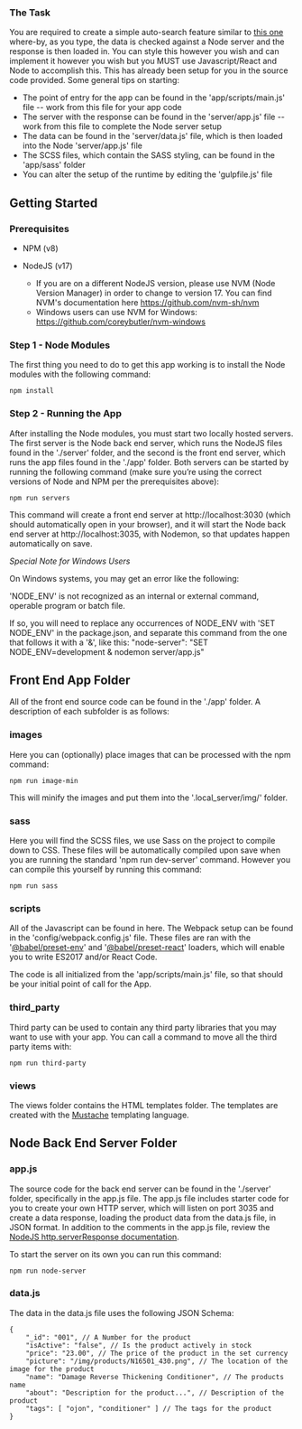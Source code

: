 ### The Task

You are required to create a simple auto-search feature similar to [this one](https://www.maccosmetics.com/) where-by, as you type, the data is checked against a Node server and the response is then loaded in. You can style this however you wish and can implement it however you wish but you MUST use Javascript/React and Node to accomplish this. This has already been setup for you in the source code provided. Some general tips on starting:

* The point of entry for the app can be found in the 'app/scripts/main.js' file -- work from this file for your app code
* The server with the response can be found in the 'server/app.js' file -- work from this file to complete the Node server setup
* The data can be found in the 'server/data.js' file, which is then loaded into the Node 'server/app.js' file 
* The SCSS files, which contain the SASS styling, can be found in the 'app/sass' folder
* You can alter the setup of the runtime by editing the 'gulpfile.js' file

## Getting Started

### Prerequisites

* NPM (v8)

* NodeJS (v17)
    * If you are on a different NodeJS version, please use NVM (Node Version Manager) in order to change to version 17. You can find NVM's documentation here https://github.com/nvm-sh/nvm
    * Windows users can use NVM for Windows: https://github.com/coreybutler/nvm-windows

### Step 1 - Node Modules

The first thing you need to do to get this app working is to install the Node modules with the following command:

    npm install

### Step 2 - Running the App

After installing the Node modules, you must start two locally hosted servers. The first server is the Node back end server, which runs the NodeJS files found in the './server' folder, and the second is the front end server, which runs the app files found in the './app' folder. Both servers can be started by running the following command (make sure you’re using the correct versions of Node and NPM per the prerequisites above):

    npm run servers

This command will create a front end server at http://localhost:3030 (which should automatically open in your browser), and it will start the Node back end server at http://localhost:3035, with Nodemon, so that updates happen automatically on save. 

*Special Note for Windows Users*

On Windows systems, you may get an error like the following:

  'NODE_ENV' is not recognized as an internal or external command, operable program or batch file.
  
If so, you will need to replace any occurrences of NODE_ENV with 'SET NODE_ENV' in the package.json, and separate this command from the one that follows it with a '&', like this:
  "node-server": "SET NODE_ENV=development & nodemon server/app.js"
  
## Front End App Folder

All of the front end source code can be found in the './app' folder. A description of each subfolder is as follows:

### images

Here you can (optionally)  place images that can be processed with the npm command:

    npm run image-min

This will minify the images and put them into the '.local_server/img/' folder.

### sass

Here you will find the SCSS files, we use Sass on the project to compile down to CSS. These files will be automatically compiled upon save when you are running the standard 'npm run dev-server' command. However you can compile this yourself by running this command:

    npm run sass

### scripts

All of the Javascript can be found in here. The Webpack setup can be found in the 'config/webpack.config.js' file. These files are ran with the '[@babel/preset-env](https://github.com/babel/babel/tree/master/packages/babel-preset-env)' and '[@babel/preset-react](https://www.npmjs.com/package/@babel/preset-react)' loaders, which will enable you to write ES2017 and/or React Code.

The code is all initialized from the 'app/scripts/main.js' file, so that should be your initial point of call for the App.

### third_party

Third party can be used to contain any third party libraries that you may want to use with your app. You can call a command to move all the third party items with:

    npm run third-party

### views

The views folder contains the HTML templates folder. The templates are created with the [Mustache](https://mustache.github.io/) templating language.


## Node Back End Server Folder

### app.js

The source code for the back end server can be found in the './server' folder, specifically in the app.js file.  The app.js file includes starter code for you to create your own HTTP server, which will listen on port 3035 and create a data response, loading the product data from the data.js file, in JSON format. In addition to the comments in the app.js file, review the [NodeJS http.serverResponse documentation](https://nodejs.org/api/http.html#http_class_http_serverresponse).

To start the server on its own you can run this command:

    npm run node-server

### data.js

The data in the data.js file uses the following JSON Schema:

    {
        "_id": "001", // A Number for the product
        "isActive": "false", // Is the product actively in stock
        "price": "23.00", // The price of the product in the set currency
        "picture": "/img/products/N16501_430.png", // The location of the image for the product
        "name": "Damage Reverse Thickening Conditioner", // The products name
        "about": "Description for the product...", // Description of the product
        "tags": [ "ojon", "conditioner" ] // The tags for the product
    }


